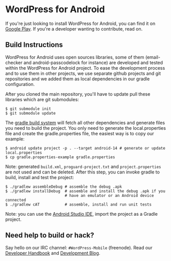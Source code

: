 # WordPress for Android #

If you're just looking to install WordPress for Android, you can find
it on [Google Play][1]. If you're a developer wanting to contribute,
read on.

## Build Instructions ##

WordPress for Android uses open sources libraries, some of them  (email-
checker and android-passcodelock for instance) are developed and tested within
the WordPress for Android project. To ease the development process and to use
them in other projects, we use separate github projects and git repositories
and we added them as local dependencies in our gradle configuration.

After you cloned the main repository, you'll have to update pull these
libraries which are git submodules:

    $ git submodule init
    $ git submodule update

The [gradle build system][2] will fetch all other dependencies and generate
files you need to build the project. You only need to generate the
local.properties file and create the gradle.properties file, the easiest
way is to copy our example:

    $ android update project -p . --target android-14 # generate or update local.properties
    $ cp gradle.properties-example gradle.properties

Note: generated `build.xml`, `proguard-project.txt` and `project.properties` are not used and can be deleted.
After this step, you can invoke gradle to build, install and test the project:

    $ ./gradlew assembleDebug # assemble the debug .apk
    $ ./gradlew installDebug  # assemble and install the debug .apk if you
                              # have an emulator or an Android device connected
    $ ./gradlew cAT           # assemble, install and run unit tests

Note: you can use the [Android Studio IDE][3], import the project as a
Gradle project.

## Need help to build or hack? ##

Say hello on our IRC channel: `#WordPress-Mobile` (freenode). Read our
[Developer Handbook][4] and [Development Blog][5].

[1]: https://play.google.com/store/apps/details?id=org.wordpress.android
[2]: http://tools.android.com/tech-docs/new-build-system/user-guide
[3]: http://developer.android.com/sdk/installing/studio.html
[4]: http://make.wordpress.org/mobile/handbook/
[5]: http://make.wordpress.org/mobile/
